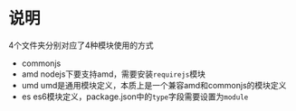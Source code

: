 # 说明

4个文件夹分别对应了4种模块使用的方式

* commonjs
* amd nodejs下要支持amd，需要安装`requirejs`模块
* umd umd是通用模块定义，本质上是一个兼容amd和commonjs的模块定义
* es es6模块定义，package.json中的`type`字段需要设置为`module`
